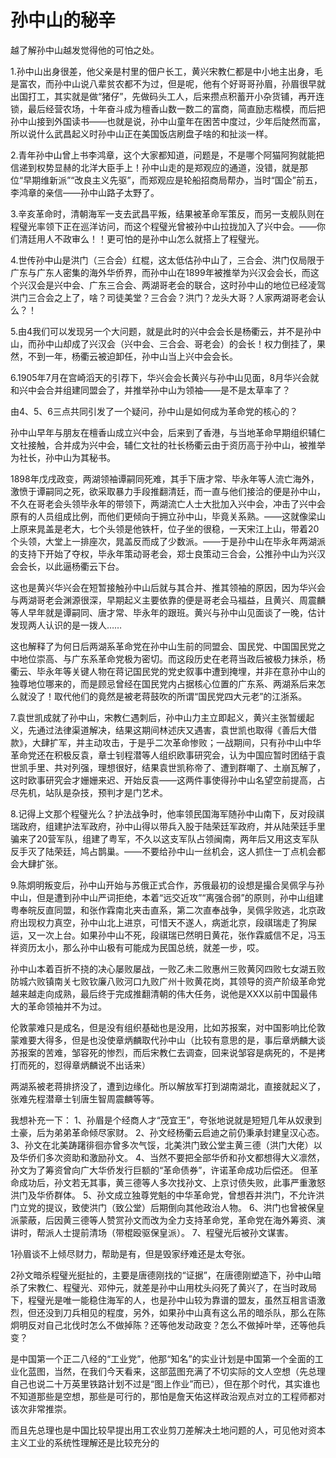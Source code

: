 # 孙中山的秘辛

越了解孙中山越发觉得他的可怕之处。

1.孙中山出身很差，他父亲是村里的佃户长工，黄兴宋教仁都是中小地主出身，毛是富农，而孙中山说八辈贫农都不为过，但是呢，他有个好哥哥孙眉，孙眉很早就出国打工，其实就是做“猪仔”，先做码头工人，后来攒点积蓄开小杂货铺，再开连锁，最后经营农场，十年奋斗成为檀香山数一数二的富商，简直励志楷模，而后把孙中山接到外国读书——也就是说，孙中山童年在困苦中度过，少年后陡然而富，所以说什么武昌起义时孙中山正在美国饭店刷盘子啥的和扯淡一样。

2.青年孙中山曾上书李鸿章，这个大家都知道，问题是，不是哪个阿猫阿狗就能把信递到权势显赫的北洋大臣手上！孙中山走的是郑观应的通道，没错，就是那位“早期维新派”“改良主义先驱”，而郑观应是轮船招商局帮办，当时“国企”前五，李鸿章的亲信——孙中山路子太野了。

3.辛亥革命时，清朝海军一支去武昌平叛，结果被革命军策反，而另一支舰队则在程璧光率领下正在巡洋访问，而这个程璧光曾被孙中山拉拢加入了兴中会。——你们清廷用人不政审么！！更可怕的是孙中山怎么就搭上了程璧光。

4.世传孙中山是洪门（三合会）红棍，这太低估孙中山了，三合会、洪门仅局限于广东与广东人密集的海外华侨界，而孙中山在1899年被推举为兴汉会会长，而这个兴汉会是兴中会、广东三合会、两湖哥老会的联合，这时孙中山的地位已经凌驾洪门三合会之上了，啥？司徒美堂？三合会？洪门？龙头大哥？人家两湖哥老会认么？！

5.由4我们可以发现另一个大问题，就是此时的兴中会会长是杨衢云，并不是孙中山，而孙中山却成了兴汉会（兴中会、三合会、哥老会）的会长！权力倒挂了，果然，不到一年，杨衢云被迫卸任，孙中山当上兴中会会长。

6.1905年7月在宫崎滔天的引荐下，华兴会会长黄兴与孙中山见面，8月华兴会就和兴中会合并组建同盟会了，并推举孙中山为领袖——是不是太草率了？

由4、5、6三点共同引发了一个疑问，孙中山是如何成为革命党的核心的？

孙中山早年与朋友在檀香山成立兴中会，后来到了香港，与当地革命早期组织辅仁文社接触，合并成为兴中会，辅仁文社的社长杨衢云由于资历高于孙中山，被推举为社长，孙中山为其秘书。

1898年戊戌政变，两湖领袖谭嗣同死难，其手下唐才常、毕永年等人流亡海外，激愤于谭嗣同之死，欲采取暴力手段推翻清廷，而一直与他们接洽的便是孙中山，不久在哥老会头领毕永年的带领下，两湖流亡人士大批加入兴中会，冲击了兴中会原有的人员组成比例，而他们更倾向于拥立孙中山，毕竟关系熟。——这就像梁山上原来晁盖是老大，七个头领是他铁杆，位子坐的很稳，一天宋江上山，带着20个头领，大堂上一排座次，晁盖反而成了少数派。——于是孙中山在毕永年两湖派的支持下开始了夺权，毕永年策动哥老会，郑士良策动三合会，公推孙中山为兴汉会会长，以此逼杨衢云下台。

这也是黄兴华兴会在短暂接触孙中山后就与其合并、推其领袖的原因，因为华兴会与两湖哥老会渊源很深，早期起义主要依靠的便是哥老会马福益，且黄兴、周震麟等人早年就是谭嗣同、唐才常、毕永年的跟班。黄兴与孙中山见面谈了一晚，估计发现两人认识的是一拨人……

这也解释了为何日后两湖系革命党在孙中山生前的同盟会、国民党、中国国民党之中地位崇高、与广东系革命党极为密切。而这段历史在老蒋当政后被极力抹杀，杨衢云、毕永年等关键人物在蒋记国民党的党史叙事中遭到掩埋，并非在意孙中山的独尊地位哪来的，而是顾忌曾经在国民党内占据核心位置的广东系、两湖系后来怎么就没了！取代他们的竟然是被老蒋鼓吹的所谓“国民党四大元老”的江浙系。

7.袁世凯成就了孙中山，宋教仁遇刺后，孙中山力主立即起义，黄兴主张暂缓起义，先通过法律渠道解决，结果这期间林述庆又遇害，袁世凯也取得《善后大借款》，大肆扩军，并主动攻击，于是乎二次革命惨败；一战期间，只有孙中山中华革命党还在积极反袁，章士钊程潜等人组织欧事研究会，认为中国应暂时团结于袁世凯手里、共对列强，理想很好，结果袁世凯称帝了、遭到群嘲了、土崩瓦解了，这时欧事研究会才姗姗来迟、开始反袁——这两件事使得孙中山名望空前提高，占尽先机，站队是杂技，预判才是门艺术。

8.记得上文那个程璧光么？护法战争时，他率领民国海军随孙中山南下，反对段祺瑞政府，组建护法军政府，孙中山得以带兵入股于陆荣廷军政府，并从陆荣廷手里骗来了20营军队，组建了粤军，不久以这支军队占领闽南，两年后又用这支军队反手灭了陆荣廷，鸠占鹊巢。——不要给孙中山一丝机会，这人抓住一丁点机会都会大肆扩张。

9.陈炯明叛变后，孙中山开始与苏俄正式合作，苏俄最初的设想是撮合吴佩孚与孙中山，但是遭到孙中山严词拒绝，本着“远交近攻”“离强合弱”的原则，孙中山组建粤奉皖反直同盟，和张作霖南北夹击直系，第二次直奉战争，吴佩孚败逃，北京政府出现权力真空，孙中山北上进京，可惜天不遂人，病逝北京，段祺瑞走了狗屎运，又一次上台。如果孙中山不死，段祺瑞已然明日黄花，张作霖威信不足，冯玉祥资历太小，那么孙中山极有可能成为民国总统，就差一步，哎。

孙中山本着百折不挠的决心屡败屡战，一败乙未二败惠州三败黄冈四败七女湖五败防城六败镇南关七败钦廉八败河口九败广州十败黄花岗，其领导的资产阶级革命党越来越走向成熟，最后终于完成推翻清朝的伟大任务，说他是XXX以前中国最伟大的革命领袖并不为过。

伦敦蒙难只是成名，但是没有组织基础也是没用，比如苏报案，对中国影响比伦敦蒙难要大得多，但是也没使章炳麟取代孙中山（比较有意思的是，事后章炳麟大谈苏报案的苦难，邹容死的惨烈，而后宋教仁去调查，回来说邹容是病死的，不是拷打而死的，怼得章炳麟说不出话来）

两湖系被老蒋排挤没了，遭到边缘化。所以解放军打到湖南湖北，直接就起义了，张难先程潜章士钊唐生智周震麟等等。

我想补充一下：
1、孙眉是个经商人才“茂宜王”，夸张地说就是短短几年从奴隶到土豪，后为弟弟革命倾尽家财。
2、孙文经杨衢云启迪之前仍秉承封建皇汉心态。
3、孙文在北美踌躇徘徊亦曾多次气馁，北美洪门致公堂主黄三德（洪门大佬）以及华侨们多次资助和激励孙文。
4、当然不要把全部华侨和孙文都想得大义凛然，孙文为了筹资曾向广大华侨发行巨额的“革命债券”，许诺革命成功后偿还。
但革命成功后，孙文若无其事，黄三德等人多次找孙文、上京讨债失败，此事严重激怒洪门及华侨群体。
5、孙文成立独尊党魁的中华革命党，曾想吞并洪门，不允许洪门立党的提议，致使洪门（致公堂）后期倒向其他政治人物。
6、洪门也曾被保皇派蒙蔽，后因黄三德等人赞赏孙文而改为全力支持革命党，革命党在海外筹资、演讲时，帮派人士提前清场（带棍殴驱保皇派）。
7、程璧光后被孙文谋害。

1孙眉谈不上倾尽财力，帮助是有，但是毁家纾难还是太夸张。

2孙文暗杀程璧光挺扯的，主要是唐德刚找的“证据”，在唐德刚塑造下，孙中山暗杀了宋教仁、程璧光、邓仲元，就差是孙中山用枕头闷死了黄兴了，在当时政局下，程璧光是唯一能稳住海军的人，也是孙中山较为靠谱的盟友，虽然互相言语激烈，但还没到刀兵相见的程度，另外，如果孙中山真有这么吊的暗杀队，那么在陈炯明反对自己北伐时怎么不做掉陈？还等他发动政变？怎么不做掉叶举，还等他兵变？

是中国第一个正二八经的“工业党”，他那“知名”的实业计划是中国第一个全面的工业化蓝图，当然，在我们今天看来，这部蓝图充满了不切实际的文人空想（先总理自己也说二十万英里铁路计划不过是“图上作业”而已），但在那个时代，其实谁也不知道那些是空想，那些是可行的，那怕是詹天佑这样政治观点对立的工程师都对该次非常推崇。

而且先总理也是中国比较早提出用工农业剪刀差解决土地问题的人，可见他对资本主义工业的系统性理解还是比较充分的
